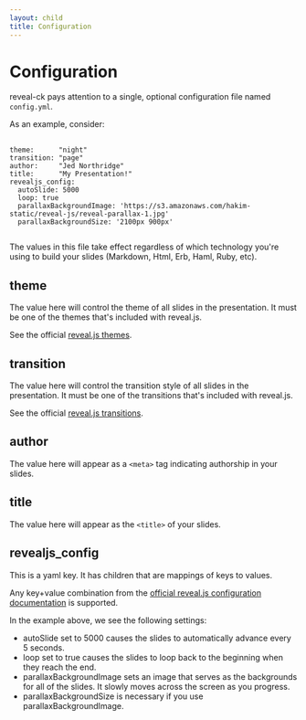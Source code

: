 ```yaml
---
layout: child
title: Configuration
---
```


# Configuration

reveal-ck pays attention to a single, optional configuration file
named <code>config.yml</code>.

As an example, consider:

<pre>
  <code class="yml">
theme:      "night"
transition: "page"
author:     "Jed Northridge"
title:      "My Presentation!"
revealjs_config:
  autoSlide: 5000
  loop: true
  parallaxBackgroundImage: 'https://s3.amazonaws.com/hakim-static/reveal-js/reveal-parallax-1.jpg'
  parallaxBackgroundSize: '2100px 900px'
  </code>
</pre>

The values in this file take effect regardless of which technology
you're using to build your slides (Markdown, Html, Erb, Haml, Ruby,
etc).

## theme

The value here will control the theme of all slides in the
presentation. It must be one of the themes that's included with
reveal.js.

See the official [reveal.js themes][reveal.js-themes].

[reveal.js-themes]: http://lab.hakim.se/reveal-js/#/themes

## transition

The value here will control the transition style of all slides in the
presentation. It must be one of the transitions that's included with
reveal.js.

See the official [reveal.js transitions][reveal.js-transitions].

[reveal.js-transitions]: http://lab.hakim.se/reveal-js/#/transitions

## author

The value here will appear as a `<meta>` tag indicating authorship in
your slides.

## title

The value here will appear as the `<title>` of your slides.

## revealjs_config

This is a yaml key. It has children that are mappings of keys to
values.

Any key+value combination from the
[official reveal.js configuration documentation][reveal.js-config] is
supported.

[reveal.js-config]: https://github.com/hakimel/reveal.js/#configuration

In the example above, we see the following settings:

* autoSlide set to 5000 causes the slides to automatically advance
  every 5 seconds.
* loop set to true causes the slides to loop back to the beginning
  when they reach the end.
* parallaxBackgroundImage sets an image that serves as the backgrounds
  for all of the slides. It slowly moves across the screen as you
  progress.
* parallaxBackgroundSize is necessary if you use
  parallaxBackgroundImage.
